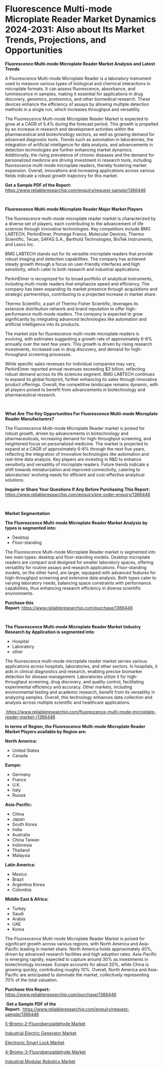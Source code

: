 <p><h1>Fluorescence Multi-mode Microplate Reader Market Dynamics 2024-2031: Also about Its Market Trends, Projections, and Opportunities</h1></p><p><strong>Fluorescence Multi-mode Microplate Reader Market Analysis and Latest Trends</strong></p>
<p><p>A Fluorescence Multi-mode Microplate Reader is a laboratory instrument used to measure various types of biological and chemical interactions in microplate formats. It can assess fluorescence, absorbance, and luminescence in samples, making it essential for applications in drug discovery, genomics, proteomics, and other biomedical research. These devices enhance the efficiency of assays by allowing multiple detection methods in a single run, which increases throughput and versatility.</p><p>The Fluorescence Multi-mode Microplate Reader Market is expected to grow at a CAGR of 5.4% during the forecast period. This growth is propelled by an increase in research and development activities within the pharmaceutical and biotechnology sectors, as well as growing demand for advanced diagnostic tools. Trends such as automation in laboratories, the integration of artificial intelligence for data analysis, and advancements in detection technologies are further enhancing market dynamics. Additionally, the rising prevalence of chronic diseases and the demand for personalized medicine are driving investment in research tools, including fluorescence multi-mode microplate readers, thereby fostering market expansion. Overall, innovations and increasing applications across various fields indicate a robust growth trajectory for this market.</p></p>
<p><strong>Get a Sample PDF of the Report:&nbsp;</strong> <a href="https://www.reliableresearchiq.com/enquiry/request-sample/1366446">https://www.reliableresearchiq.com/enquiry/request-sample/1366446</a></p>
<p>&nbsp;</p>
<p><strong>Fluorescence Multi-mode Microplate Reader Major Market Players</strong></p>
<p><p>The fluorescence multi-mode microplate reader market is characterized by a diverse set of players, each contributing to the advancement of life sciences through innovative technologies. Key competitors include BMG LABTECH, PerkinElmer, Promega France, Molecular Devices, Thermo Scientific, Tecan, SAFAS S.A., Berthold Technologies, BioTek Instruments, and Laxco Inc.</p><p>BMG LABTECH stands out for its versatile microplate readers that provide robust imaging and detection capabilities. The company has achieved steady growth through a focus on user-friendly interfaces and high sensitivity, which cater to both research and industrial applications.</p><p>PerkinElmer is recognized for its broad portfolio of analytical instruments, including multi-mode readers that emphasize speed and efficiency. The company has been expanding its market presence through acquisitions and strategic partnerships, contributing to a projected increase in market share.</p><p>Thermo Scientific, a part of Thermo Fisher Scientific, leverages its extensive distribution network and brand reputation to offer high-performance multi-mode readers. The company is expected to grow significantly by integrating advanced technologies like automation and artificial intelligence into its products.</p><p>The market size for fluorescence multi-mode microplate readers is evolving, with estimates suggesting a growth rate of approximately 6-8% annually over the next few years. This growth is driven by rising research investments, increased use in drug discovery, and demand for high-throughput screening processes.</p><p>While specific sales revenues for individual companies may vary, PerkinElmer reported annual revenues exceeding $3 billion, reflecting robust demand across its life sciences segment. BMG LABTECH continues to expand its global footprint, further enhancing its sales through innovative product offerings. Overall, the competitive landscape remains dynamic, with all players poised to benefit from advancements in biotechnology and pharmaceutical research.</p></p>
<p>&nbsp;</p>
<p><strong>What Are The Key Opportunities For Fluorescence Multi-mode Microplate Reader Manufacturers?</strong></p>
<p><p>The Fluorescence Multi-mode Microplate Reader market is poised for robust growth, driven by advancements in biotechnology and pharmaceuticals, increasing demand for high-throughput screening, and heightened focus on personalized medicine. The market is projected to expand at a CAGR of approximately 6-8% through the next five years, reflecting the integration of innovative technologies like automation and real-time data analysis. Key players are investing in R&D to enhance sensitivity and versatility of microplate readers. Future trends indicate a shift towards miniaturization and improved connectivity, catering to laboratories' evolving needs for efficient and cost-effective analytical solutions.</p></p>
<p><strong>Inquire or Share Your Questions If Any Before Purchasing This Report:</strong> <a href="https://www.reliableresearchiq.com/enquiry/pre-order-enquiry/1366446">https://www.reliableresearchiq.com/enquiry/pre-order-enquiry/1366446</a></p>
<p>&nbsp;</p>
<p><strong>Market Segmentation</strong></p>
<p><strong>The Fluorescence Multi-mode Microplate Reader Market Analysis by types is segmented into:</strong></p>
<p><ul><li>Desktop</li><li>Floor-standing</li></ul></p>
<p><p>The Fluorescence Multi-mode Microplate Reader market is segmented into two main types: desktop and floor-standing models. Desktop microplate readers are compact and designed for smaller laboratory spaces, offering versatility for routine assays and research applications. Floor-standing models, on the other hand, are larger, equipped with advanced features for high-throughput screening and extensive data analysis. Both types cater to varying laboratory needs, balancing space constraints with performance capabilities, thus enhancing research efficiency in diverse scientific environments.</p></p>
<p><strong>Purchase this Report:&nbsp;</strong><a href="https://www.reliableresearchiq.com/purchase/1366446">https://www.reliableresearchiq.com/purchase/1366446</a></p>
<p>&nbsp;</p>
<p><strong>The Fluorescence Multi-mode Microplate Reader Market Industry Research by Application is segmented into:</strong></p>
<p><ul><li>Hospital</li><li>Laboratory</li><li>other</li></ul></p>
<p><p>The fluorescence multi-mode microplate reader market serves various applications across hospitals, laboratories, and other sectors. In hospitals, it aids in clinical diagnostics and research, enabling precise biomarker detection for disease management. Laboratories utilize it for high-throughput screening, drug discovery, and quality control, facilitating experimental efficiency and accuracy. Other markets, including environmental testing and academic research, benefit from its versatility in analyzing samples. Overall, this technology enhances data collection and analysis across multiple scientific and healthcare applications.</p></p>
<p><a href="https://www.reliableresearchiq.com/fluorescence-multi-mode-microplate-reader-market-r1366446">&nbsp;https://www.reliableresearchiq.com/fluorescence-multi-mode-microplate-reader-market-r1366446</a></p>
<p><strong>In terms of Region, the Fluorescence Multi-mode Microplate Reader Market Players available by Region are:</strong></p>
<p>
    <p> <strong> North America: </strong>
        <ul>
            <li>United States</li>
            <li>Canada</li>
        </ul>
        </p> 
    <p> <strong> Europe: </strong>
        <ul>
            <li>Germany</li>
            <li>France</li>
            <li>U.K.</li>
            <li>Italy</li>
            <li>Russia</li>
        </ul>
        </p> 
    <p> <strong> Asia-Pacific: </strong>
        <ul>
            <li>China</li>
            <li>Japan</li>
            <li>South Korea</li>
            <li>India</li>
            <li>Australia</li>
            <li>China Taiwan</li>
            <li>Indonesia</li>
            <li>Thailand</li>
            <li>Malaysia</li>
        </ul>
        </p> 
    <p> <strong> Latin America: </strong>
        <ul>
            <li>Mexico</li>
            <li>Brazil</li>
            <li>Argentina Korea</li>
            <li>Colombia</li>
        </ul>
        </p> 
    <p> <strong> Middle East & Africa: </strong>
        <ul>
            <li>Turkey</li>
            <li>Saudi</li>
            <li>Arabia</li>
            <li>UAE</li>
            <li>Korea</li>
        </ul>
    </p>
    </p>
<p><p>The Fluorescence Multi-mode Microplate Reader Market is poised for significant growth across various regions, with North America and Asia-Pacific leading in market share. North America holds approximately 40%, driven by advanced research facilities and high adoption rates. Asia-Pacific is emerging rapidly, expected to capture around 30% as investments in biotechnology increase. Europe accounts for about 20%, while China is growing quickly, contributing roughly 10%. Overall, North America and Asia-Pacific are anticipated to dominate the market, collectively representing 70% of the total valuation.</p></p>
<p><strong>Purchase this Report: </strong><a href="https://www.reliableresearchiq.com/purchase/1366446">https://www.reliableresearchiq.com/purchase/1366446</a></p>
<p>&nbsp;<strong>Get a Sample PDF of the Report:&nbsp;&nbsp;</strong><a href="https://www.reliableresearchiq.com/enquiry/request-sample/1366446">https://www.reliableresearchiq.com/enquiry/request-sample/1366446</a></p>
<p><strong></strong></p>
<p><p><a href="https://issuu.com/reportprime-2/docs/5-bromo-2-fluorobenzaldehyde-market_a5a7e695f0d640">5-Bromo-2-Fluorobenzaldehyde Market</a></p><p><a href="https://www.linkedin.com/pulse/global-industrial-electric-generator-market-trends-analysis-5eage?trackingId=STN2P8mjTeWZkVP3AuE45g%3D%3D">Industrial Electric Generator Market</a></p><p><a href="https://www.linkedin.com/pulse/what-emerging-market-trends-electronic-smart-lock-detailed-tktle?trackingId=FE%2FWxQ%2FrTZGzfQxDJRPU8g%3D%3D">Electronic Smart Lock Market</a></p><p><a href="https://issuu.com/reportprime-2/docs/4-bromo-3-fluorobenzaldehyde-market_858555cc02ec6d">4-Bromo-3-Fluorobenzaldehyde Market</a></p><p><a href="https://github.com/Annahawkins697/Market-Research-Report-List-1/blob/main/industrial-modular-robotics-market.md">Industrial Modular Robotics Market</a></p></p>